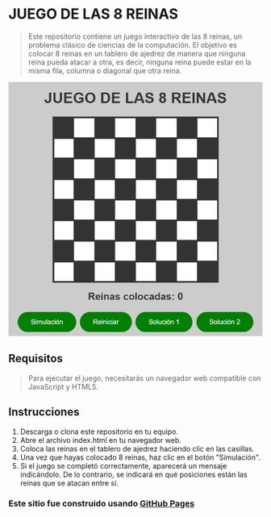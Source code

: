 # JUEGO DE LAS 8 REINAS
> Este repositorio contiene un juego interactivo de las 8 reinas, un problema clásico de ciencias de la computación. 
El objetivo es colocar 8 reinas en un tablero de ajedrez de manera que ninguna reina pueda atacar a otra, 
es decir, ninguna reina puede estar en la misma fila, columna o diagonal que otra reina.

![Diseño juego 8 reinas](docs/images/8Queens.png)
## Requisitos
> Para ejecutar el juego, necesitarás un navegador web compatible con JavaScript y HTML5.

## Instrucciones
1. Descarga o clona este repositorio en tu equipo.
2. Abre el archivo index.html en tu navegador web.
3. Coloca las reinas en el tablero de ajedrez haciendo clic en las casillas.
4. Una vez que hayas colocado 8 reinas, haz clic en el botón "Simulación".
5. Si el juego se completó correctamente, aparecerá un mensaje indicándolo. De lo contrario, se indicará en qué posiciones están las reinas que se atacan entre sí.

### Este sitio fue construido usando [GitHub Pages](https://jorgegaman.github.io/8REINAS.github.io/)

